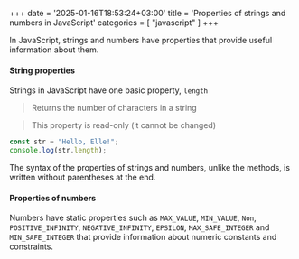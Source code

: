 +++
date = '2025-01-16T18:53:24+03:00'
title = 'Properties of strings and numbers in JavaScript'
categories = [ "javascript" ]
+++

In JavaScript, strings and numbers have properties that provide useful information about them.

#### String properties

Strings in JavaScript have one basic property, `length`

>Returns the number of characters in a string

>This property is read-only (it cannot be changed)

```js
const str = "Hello, Elle!";
console.log(str.length); 
```

<p class="gray">
The syntax of the properties of strings and numbers, unlike the methods, is written 
without parentheses at the end.
</p>

#### Properties of numbers

Numbers have static properties such as `MAX_VALUE`, `MIN_VALUE`, `Non`, `POSITIVE_INFINITY`, `NEGATIVE_INFINITY`, `EPSILON`, `MAX_SAFE_INTEGER` and `MIN_SAFE_INTEGER` that provide information about numeric constants and constraints.